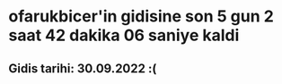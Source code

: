 # ofarukbicer'in gidisine son 5 gun 2 saat 42 dakika 06 saniye kaldi

## Gidis tarihi: 30.09.2022 :(